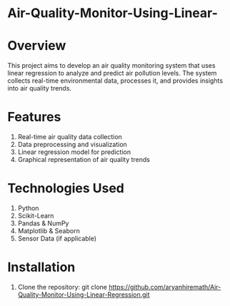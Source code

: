 # Air-Quality-Monitor-Using-Linear-

# Overview
This project aims to develop an air quality monitoring system that uses linear regression to analyze and predict air pollution levels. The system collects real-time environmental data, processes it, and provides insights into air quality trends.

# Features
1. Real-time air quality data collection
2. Data preprocessing and visualization
3. Linear regression model for prediction
4. Graphical representation of air quality trends

# Technologies Used
1. Python
2. Scikit-Learn
3. Pandas & NumPy
4. Matplotlib & Seaborn
5. Sensor Data (if applicable)

# Installation
1. Clone the repository:
          <link>git clone https://github.com/aryanhiremath/Air-Quality-Monitor-Using-Linear-Regression.git</link>
